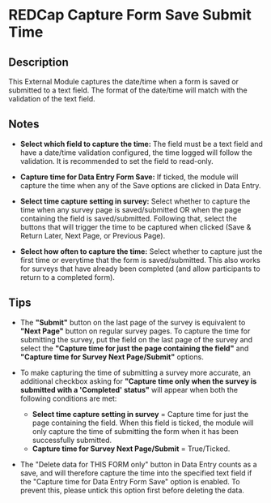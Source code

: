 # REDCap Capture Form Save Submit Time

## Description

This External Module captures the date/time when a form is saved or submitted to a text field. The format of the date/time will match with the validation of the text field. 

## Notes

* **Select which field to capture the time:**
	The field must be a text field and have a date/time validation configured, the time logged will follow the validation. It is recommended to set the field to read-only.
	
* **Capture time for Data Entry Form Save:**
	If ticked, the module will capture the time when any of the Save options are clicked in Data Entry.

* **Select time capture setting in survey:**
	Select whether to capture the time when any survey page is saved/submitted OR when the page containing the field is saved/submitted. Following that, select the buttons that will trigger the time to be captured when clicked (Save & Return Later, Next Page, or Previous Page).
	
* **Select how often to capture the time:**
	Select whether to capture just the first time or everytime that the form is saved/submitted. This also works for surveys that have already been completed (and allow participants to return to a completed form).
	
## Tips

* The **"Submit"** button on the last page of the survey is equivalent to **"Next Page"** button on regular survey pages. 
  To capture the time for submitting the survey, put the field on the last page of the survey and select the **"Capture time for just the page containing the field"** and **"Capture time for Survey Next Page/Submit"** options.
  
* To make capturing the time of submitting a survey more accurate, an additional checkbox asking for **"Capture time only when the survey is submitted with a 'Completed' status"** will appear when both the following conditions are met:
	* **Select time capture setting in survey** = Capture time for just the page containing the field. When this field is ticked, the module will only capture the time of submitting the form when it has been successfully submitted.
	* **Capture time for Survey Next Page/Submit** = True/Ticked.
 
	
* The "Delete data for THIS FORM only" button in Data Entry counts as a save, and will therefore capture the time into the specified text field if the "Capture time for Data Entry Form Save" option is enabled. To prevent this, please untick this option first before deleting the data.


